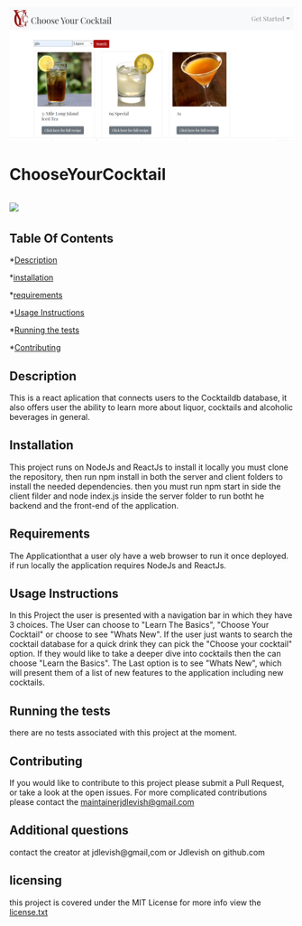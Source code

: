 
![](./client/chooseyourcocktail/src/images/screenCapture.png)
# ChooseYourCocktail

## ![](https://img.shields.io/github/license/Jdlevish/ChooseYourCocktail/)

## Table Of Contents

*[Description](#Description)

*[installation](#Installation)

*[requirements](#requirements)

*[Usage Instructions](#Usage-Instructions)

*[Running the tests](#Running-the-tests)

*[Contributing](#Contributing)
## Description
This is a react aplication that connects users to the Cocktaildb database, it also offers user the ability to learn more about liquor, cocktails and alcoholic beverages in general.
    
## Installation
    
This project runs on NodeJs and ReactJs to install it locally you must clone the repository, then run npm install in both the server and client folders to install the needed dependencies. then you must run npm start in side the client filder and node index.js inside the server folder to run botht he backend and the front-end of the application.
    
## Requirements
    
The Applicationthat a user oly have a web browser to run it once deployed. if run locally the application requires NodeJs and ReactJs.
## Usage Instructions

In this Project the user is presented with a navigation bar in which they have 3 choices. The User can choose to "Learn The Basics", "Choose Your Cocktail" or choose to see "Whats New". If the user just wants to search the cocktail database for a quick drink they can pick the "Choose your cocktail" option. If they would like to take a deeper dive into cocktails then the can choose "Learn the Basics". The Last option is to see "Whats New", which will present them of a list of new features to the application including new cocktails.
    
## Running the tests
    
there are no tests associated with this project at the moment.
    
## Contributing
    
If you would like to contribute to this project please submit a Pull Request, or take a look at the open issues. For more complicated contributions please contact the maintainerjdlevish@gmail.com

## Additional questions
contact the creator at jdlevish@gmail,com or Jdlevish on github.com

## licensing
this project is covered under the MIT License for more info view the  [license.txt](/license.txt)
    